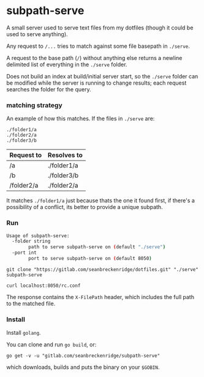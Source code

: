 # subpath-serve

A small server used to serve text files from my dotfiles (though it could be used to serve anything).

Any request to `/...` tries to match against some file basepath in `./serve`.

A request to the base path (`/`) without anything else returns a newline delimited list of everything in the `./serve` folder.

Does not build an index at build/initial server start, so the `./serve` folder can be modified while the server is running to change results; each request searches the folder for the query.

### matching strategy

An example of how this matches. If the files in `./serve` are:

```
./folder1/a
./folder2/a
./folder3/b
```

| Request to | Resolves to |
| ---------- | ----------- |
| /a         | ./folder1/a |
| /b         | ./folder3/b |
| /folder2/a | ./folder2/a |

It matches `./folder1/a` just because thats the one it found first, if there's a possibility of a conflict, its better to provide a unique subpath.

### Run

```sh
Usage of subpath-serve:
  -folder string
    	path to serve subpath-serve on (default "./serve")
  -port int
    	port to serve subpath-serve on (default 8050)
```

```
git clone "https://gitlab.com/seanbreckenridge/dotfiles.git" "./serve"
subpath-serve
```

```
curl localhost:8050/rc.conf
```

The response contains the `X-FilePath` header, which includes the full path to the matched file.

### Install

Install `golang`.

You can clone and run `go build`, or:

```
go get -v -u "gitlab.com/seanbreckenridge/subpath-serve"
```

which downloads, builds and puts the binary on your `$GOBIN`.
